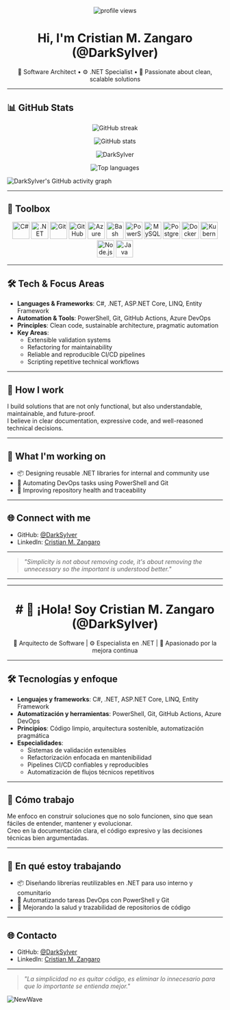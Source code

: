 <!-- Profile header -->

<p align="center">
  <img src="https://komarev.com/ghpvc/?username=DarkSylver&label=Profile%20views&color=0e75b6&style=flat" alt="profile views" />
</p>

<h1 align="center">Hi, I'm Cristian M. Zangaro (@DarkSylver)</h1>

<p align="center">
  🧠 Software Architect • ⚙️ .NET Specialist • 🚀 Passionate about clean, scalable solutions
</p>

---

## 📊 GitHub Stats

<p align="center">
  <img src="https://github-readme-streak-stats-eight.vercel.app/?user=DarkSylver&theme=tokyonight" alt="GitHub streak" />
</p>

<p align="center">
  <img src="https://github-readme-stats.vercel.app/api?username=DarkSylver&show_icons=true&theme=tokyonight&hide=issues&count_private=true" alt="GitHub stats" />
</p>

<p align="center">
  <img align="center" src="https://github-trophies.vercel.app/?username=DarkSylver&column=999&theme=algolia&rank=SECRET,SSS,SS,S,AAA,AA,A" alt="DarkSylver" />
</p>

<p align="center">
  <img src="https://github-readme-stats.vercel.app/api/top-langs/?username=DarkSylver&layout=compact&theme=tokyonight&hide=html" alt="Top languages" />
</p>

 ![DarkSylver's GitHub activity graph]( https://github-readme-activity-graph.vercel.app/graph?username=DarkSylver&theme=react-dark&area=true&hide_border=true#gh-light-mode-only)

---

## 🧰 Toolbox

<p align="center">
  <!-- .NET, C#, Git, etc -->
  <img src="https://cdn.jsdelivr.net/gh/devicons/devicon/icons/csharp/csharp-original.svg" width="40" alt="C#" />
  <img src="https://cdn.jsdelivr.net/gh/devicons/devicon/icons/dotnetcore/dotnetcore-original.svg" width="40" alt=".NET Core" />
  <img src="https://cdn.jsdelivr.net/gh/devicons/devicon/icons/git/git-original.svg" width="40" alt="Git" />
  <img src="https://cdn.jsdelivr.net/gh/devicons/devicon/icons/github/github-original.svg" width="40" alt="GitHub" />
  <img src="https://cdn.jsdelivr.net/gh/devicons/devicon/icons/azure/azure-original.svg" width="40" alt="Azure" />
  <img src="https://cdn.jsdelivr.net/gh/devicons/devicon/icons/bash/bash-original.svg" width="40" alt="Bash" />
  <img src="https://cdn.jsdelivr.net/gh/devicons/devicon/icons/powershell/powershell-original.svg" width="40" alt="PowerShell" />

  <!-- Nuevos badges con alternativas -->
  <img src="https://cdn.jsdelivr.net/gh/devicons/devicon/icons/mysql/mysql-original.svg" width="40" alt="MySQL" />
  <img src="https://cdn.jsdelivr.net/gh/devicons/devicon/icons/postgresql/postgresql-original.svg" width="40" alt="PostgreSQL" />
  <img src="https://cdn.jsdelivr.net/gh/devicons/devicon/icons/docker/docker-original.svg" width="40" alt="Docker" />
  <img src="https://cdn.jsdelivr.net/gh/devicons/devicon/icons/kubernetes/kubernetes-plain.svg" width="40" alt="Kubernetes" />
  <img src="https://cdn.jsdelivr.net/gh/devicons/devicon/icons/nodejs/nodejs-original.svg" width="40" alt="Node.js" />
  <img src="https://cdn.jsdelivr.net/gh/devicons/devicon/icons/java/java-original.svg" width="40" alt="Java" />
  <!-- PowerBuilder no cargó, así que la dejo fuera -->
</p>


---

## 🛠 Tech & Focus Areas

- **Languages & Frameworks**: C#, .NET, ASP.NET Core, LINQ, Entity Framework  
- **Automation & Tools**: PowerShell, Git, GitHub Actions, Azure DevOps  
- **Principles**: Clean code, sustainable architecture, pragmatic automation  
- **Key Areas**:
  - Extensible validation systems  
  - Refactoring for maintainability  
  - Reliable and reproducible CI/CD pipelines  
  - Scripting repetitive technical workflows  

---

## 🤝 How I work

I build solutions that are not only functional, but also understandable, maintainable, and future-proof.  
I believe in clear documentation, expressive code, and well-reasoned technical decisions.

---

## 📍 What I'm working on

- 📦 Designing reusable .NET libraries for internal and community use  
- 🔁 Automating DevOps tasks using PowerShell and Git  
- 🧼 Improving repository health and traceability  

---

## 🌐 Connect with me

- GitHub: [@DarkSylver](https://github.com/DarkSylver)  
- LinkedIn: [Cristian M. Zangaro](https://www.linkedin.com/in/cristianmzangaro/)

---

> *"Simplicity is not about removing code, it's about removing the unnecessary so the important is understood better."*

---

---

<h1 align="center"># 👋 ¡Hola! Soy Cristian M. Zangaro (@DarkSylver)</h1>

<p align="center">
  🧠 Arquitecto de Software | ⚙️ Especialista en .NET | 🚀 Apasionado por la mejora continua
</p>

---

## 🛠 Tecnologías y enfoque

- **Lenguajes y frameworks**: C#, .NET, ASP.NET Core, LINQ, Entity Framework  
- **Automatización y herramientas**: PowerShell, Git, GitHub Actions, Azure DevOps  
- **Principios**: Código limpio, arquitectura sostenible, automatización pragmática  
- **Especialidades**:
  - Sistemas de validación extensibles  
  - Refactorización enfocada en mantenibilidad  
  - Pipelines CI/CD confiables y reproducibles  
  - Automatización de flujos técnicos repetitivos  

---

## 🤝 Cómo trabajo

Me enfoco en construir soluciones que no solo funcionen, sino que sean fáciles de entender, mantener y evolucionar.  
Creo en la documentación clara, el código expresivo y las decisiones técnicas bien argumentadas.

---

## 📍 En qué estoy trabajando

- 📦 Diseñando librerías reutilizables en .NET para uso interno y comunitario  
- 🔁 Automatizando tareas DevOps con PowerShell y Git  
- 🧼 Mejorando la salud y trazabilidad de repositorios de código  

---

## 🌐 Contacto

- GitHub: [@DarkSylver](https://github.com/DarkSylver)  
- LinkedIn: [Cristian M. Zangaro](https://www.linkedin.com/in/cristianmzangaro/)

---

> *"La simplicidad no es quitar código, es eliminar lo innecesario para que lo importante se entienda mejor."*



![NewWave](https://user-images.githubusercontent.com/81550376/180223136-576934f8-2f40-4fb9-acd9-786d1d5d0f73.svg)
